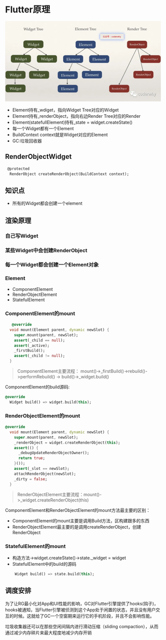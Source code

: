 # Flutter原理
![](./Static/images/widget-element-render.webp)
- Element持有_wdiget，指向Widget Tree对应的Widget
- Element持有_renderObject，指向右边Render Tree对应的Render
- Element(statefullElement)持有_state = widget.createState()
- 每一个Widget都有一个Element
- BuildContext context就是Widget对应的Element
- GC:垃圾回收器


## RenderObjectWidget
```dart
 @protected
  RenderObject createRenderObject(BuildContext context);
```

## 知识点
- 所有的Widget都会创建一个element

## 渲染原理
### 自己写Widget  
### 某些Widget中会创建RenderObject  
### 每一个Widget都会创建一个Element对象  
### Element
- ComponentElement
- RenderObjectElement
- StatefulElement
### ComponentElement的mount
```dart
   @override
  void mount(Element parent, dynamic newSlot) {
    super.mount(parent, newSlot);
    assert(_child == null);
    assert(_active);
    _firstBuild();
    assert(_child != null);
  }
```
>  ComponentElement主要流程： mount()->_firstBuild()->rebuild()->performRebuild() -> build()->_widget.build() 

ComponentElement的build源码:
```dart
@override
  Widget build() => widget.build(this);
```

### RenderObjectElement的mount
```dart
@override
  void mount(Element parent, dynamic newSlot) {
    super.mount(parent, newSlot);
    _renderObject = widget.createRenderObject(this);
    assert(() {
      _debugUpdateRenderObjectOwner();
      return true;
    }());
    assert(_slot == newSlot);
    attachRenderObject(newSlot);
    _dirty = false;
  }
```
 
> RenderObjectElement主要流程：mount()->_widget.createRenderObject(this)

ComponentElement和RenderObjectElement的mount方法最主要的区别：
- ComponentElement的mount主要是调用Build方法，区构建跟多的东西
- RenderObjectElement最主要的是调用createRenderObject，创建RenderObject
###  StatefulElement的mount
- 构造方法->widget.createState()->state._widget = widget
- StatefulElement中的build的源码
  ```dart
   Widget build() => state.build(this);
  ```

## 调度安排
为了让RG最小化对App和UI性能的影响，GC对Flutter引擎提供了hooks(钩子)，hooks被通知，当Flutter引擎被侦测到这个App处于闲置的状态，并且没有用户交互的时候。这就给了GC一个空窗期来运行它的手机阶段，并且不会影响性能。

垃圾收集器还可以在那些空闲间隔内进行滑动压缩（sliding compaction），从而通过减少内存碎片来最大程度地减少内存开销